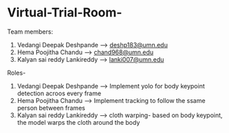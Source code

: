 # Virtual-Trial-Room-

Team members: 
1) Vedangi Deepak Deshpande --> deshp183@umn.edu  
2) Hema Poojitha Chandu --> chand968@umn.edu  
3) Kalyan sai reddy Lankireddy --> lanki007@umn.edu

Roles-
1) Vedangi Deepak Deshpande --> Implement yolo for body keypoint detection acroos every frame 
2) Hema Poojitha Chandu --> Implement tracking to follow the ssame person between frames 
3) Kalyan sai reddy Lankireddy --> cloth warping- based on body keypoint, the model warps the cloth around the body

